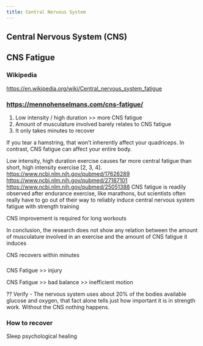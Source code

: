 ```yaml
---
title: Central Nervous System
---
```


## Central Nervous System (CNS)

## CNS Fatigue

### Wikipedia
https://en.wikipedia.org/wiki/Central_nervous_system_fatigue



### https://mennohenselmans.com/cns-fatigue/

1. Low intensity / high duration >> more CNS fatigue
2. Amount of musculature involved barely relates to CNS fatigue
3. It only takes minutes to recover


If you tear a hamstring, that won’t inherently affect your quadriceps. In contrast, CNS fatigue can affect your entire body.


Low intensity, high duration exercise causes far more central fatigue than short, high intensity exercise [2, 3, 4].
https://www.ncbi.nlm.nih.gov/pubmed/17626289
https://www.ncbi.nlm.nih.gov/pubmed/27187101
https://www.ncbi.nlm.nih.gov/pubmed/25051388
CNS fatigue is readily observed after endurance exercise, like marathons, but scientists often really have to go out of their way to reliably induce central nervous system fatigue with strength training


CNS improvement is required for long workouts

In conclusion, the research does not show any relation between the amount of musculature involved in an exercise and the amount of CNS fatigue it induces

CNS recovers within minutes


###


CNS Fatigue >> injury


CNS Fatigue >> bad balance >> inefficient motion


?? Verify - The nervous system uses about 20% of the bodies available glucose and oxygen, that fact alone tells just how important it is in strength work. Without the CNS nothing happens.


### How to recover
Sleep
psychological healing
